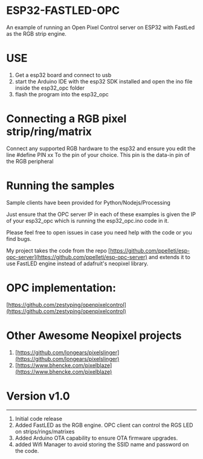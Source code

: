 # ESP32-FASTLED-OPC
An example of running an Open Pixel Control server on ESP32 with FastLed as the RGB strip engine.

# USE
1) Get a esp32 board and connect to usb
2) start the Arduino IDE with the esp32 SDK installed and open the ino file inside the esp32_opc folder
3) flash the program into the esp32_opc

# Connecting a RGB pixel strip/ring/matrix

Connect any supported RGB hardware to the esp32 and ensure you edit the line
#define PIN xx
To the pin of your choice. This pin is the data-in pin of the RGB peripheral

# Running the samples
Sample clients have been provided for Python/Nodejs/Processing

Just ensure that the OPC server IP in each of these examples is given the IP of your esp32_opc
which is running the esp32_opc.ino code in it.

Please feel free to open issues in case you need help with the code or you find bugs.  

My project takes the code from the repo
[https://github.com/ppelleti/esp-opc-server](https://github.com/ppelleti/esp-opc-server)
and extends it to use FastLED engine instead of adafruit's neopixel library.

# OPC implementation:
[https://github.com/zestyping/openpixelcontrol](https://github.com/zestyping/openpixelcontrol)

# Other Awesome Neopixel projects
1) [https://github.com/longears/pixelslinger](https://github.com/longears/pixelslinger)
2) [https://www.bhencke.com/pixelblaze](https://www.bhencke.com/pixelblaze)

# Version v1.0
---------------------------------
1) Initial code release
2) Added FastLED as the RGB engine. OPC client can control the RGS LED on strips/rings/matrixes
3) Added Arduino OTA capability to ensure OTA firmware upgrades.
4) added Wifi Manager to avoid storing the SSID name and password on the code.
